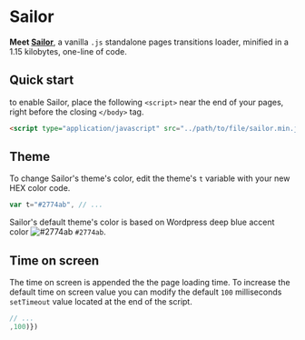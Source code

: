 # Sailor

**Meet [Sailor][1]**, a vanilla `.js` standalone pages transitions loader, minified in a 1.15 kilobytes, one-line of code.

## Quick start

to enable Sailor, place the following `<script>` near the end of your pages, right before the closing `</body>` tag.

```html
<script type="application/javascript" src="../path/to/file/sailor.min.js"></script>
```

## Theme

To change Sailor's theme's color, edit the theme's ` t ` variable with your new HEX color code.

```js
var t="#2774ab", // ...
```

Sailor's default theme's color is based on Wordpress deep blue accent color ![#2774ab](https://via.placeholder.com/15/2774ab/000000?text=+) `#2774ab`.

## Time on screen

The time on screen is appended the the page loading time. To increase the default time on screen value you can modify the default `100` milliseconds `setTimeout` value located at the end of the script.
```js
// ...
,100)})
```

[1]: https://github.com/amarinediary/Sailor/blob/main/README.md

